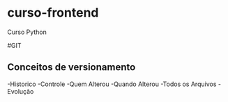 # curso-frontend
Curso Python

#GIT
## Conceitos de versionamento
-Historico
-Controle
-Quem Alterou
-Quando Alterou
-Todos os Arquivos
-Evolução
